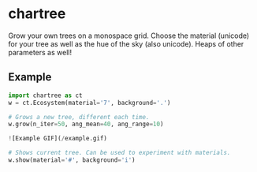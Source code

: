 # chartree
Grow your own trees on a monospace grid. Choose the material (unicode) for your tree as well as the hue of the sky (also unicode). Heaps of other parameters as well!

## Example
```python
import chartree as ct
w = ct.Ecosystem(material='7', background='.')

# Grows a new tree, different each time.
w.grow(n_iter=50, ang_mean=40, ang_range=10)

![Example GIF](/example.gif)

# Shows current tree. Can be used to experiment with materials.
w.show(material='#', background='i')
```